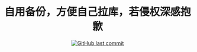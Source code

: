 <div align="center"> 
  <h1 align="center">自用备份，方便自己拉库，若侵权深感抱歉</h1>
  <a src="https://visitor-badge.glitch.me/badge?page_id=Jimlu-666" /></a>
  <a href="https://github.com/Jimlu-666/ql_js/commits"><img alt="GitHub last commit" src="https://img.shields.io/github/last-commit/Jimlu-666/ql_js?color=success&logo=github&style=flat-square"/></a>
</div>
